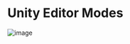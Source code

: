 # Unity Editor Modes

![image](https://user-images.githubusercontent.com/5083203/179876811-70803b39-5d1b-4310-ad9e-6696f1c03b30.png)
